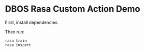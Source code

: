 # DBOS Rasa Custom Action Demo

First, install dependencies.


Then run:

```
rasa train
rasa inspect
```